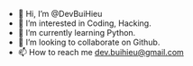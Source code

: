 - 👋 Hi, I’m @DevBuiHieu
- 👀 I’m interested in Coding, Hacking.
- 🌱 I’m currently learning Python.
- 💞️ I’m looking to collaborate on Github.
- 📫 How to reach me dev.buihieu@gmail.com 

<!---
DevBuiHieu/DevBuiHieu is a ✨ special ✨ repository because its `README.md` (this file) appears on your GitHub profile.
You can click the Preview link to take a look at your changes.
--->
